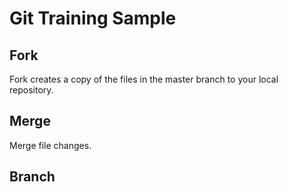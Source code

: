 # Git Training Sample

## Fork
Fork creates a copy of the files in the master branch to your local repository.

## Merge
Merge file changes.

## Branch
